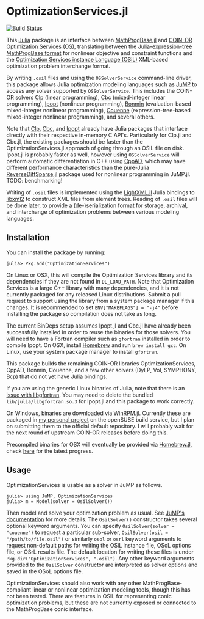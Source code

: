 # OptimizationServices.jl

[![Build Status](https://travis-ci.org/tkelman/OptimizationServices.jl.svg?branch=master)](https://travis-ci.org/tkelman/OptimizationServices.jl)

This [Julia](https://github.com/JuliaLang/julia) package is an interface
between [MathProgBase.jl](https://github.com/JuliaOpt/MathProgBase.jl) and
[COIN-OR](http://www.coin-or.org) [Optimization Services (OS)](https://projects.coin-or.org/OS),
translating between the [Julia-expression-tree MathProgBase format](http://mathprogbasejl.readthedocs.org/en/latest/nlp.html#obj_expr)
for nonlinear objective and constraint functions and the
[Optimization Services instance Language (OSiL)](http://www.coin-or.org/OS/OSiL.html)
XML-based optimization problem interchange format.

By writing ``.osil`` files and using the ``OSSolverService`` command-line
driver, this package allows Julia optimization modeling languages such as
[JuMP](https://github.com/JuliaOpt/JuMP.jl) to access any solver supported by
``OSSolverService``. This includes the COIN-OR solvers [Clp](https://projects.coin-or.org/Clp)
(linear programming), [Cbc](https://projects.coin-or.org/Cbc) (mixed-integer
linear programming), [Ipopt](https://projects.coin-or.org/Ipopt) (nonlinear
programming), [Bonmin](https://projects.coin-or.org/Bonmin) (evaluation-based
mixed-integer nonlinear programming), [Couenne](https://projects.coin-or.org/Couenne)
(expression-tree-based mixed-integer nonlinear programming), and several others.

Note that [Clp](https://github.com/JuliaOpt/Clp.jl), [Cbc](https://github.com/JuliaOpt/Cbc.jl),
and [Ipopt](https://github.com/JuliaOpt/Ipopt.jl) already have Julia packages
that interface directly with their respective in-memory C API's. Particularly
for Clp.jl and Cbc.jl, the existing packages should be faster than the
OptimizationServices.jl approach of going through an OSiL file on disk.
Ipopt.jl is probably faster as well, however using ``OSSolverService`` will
perform automatic differentiation in C++ using [CppAD](https://projects.coin-or.org/CppAD),
which may have different performance characteristics than the pure-Julia
[ReverseDiffSparse.jl](https://github.com/mlubin/ReverseDiffSparse.jl) package
used for nonlinear programming in JuMP.jl. TODO: benchmarking!

Writing of ``.osil`` files is implemented using the
[LightXML.jl](https://github.com/JuliaLang/LightXML.jl) Julia bindings to
[libxml2](http://xmlsoft.org) to construct XML files from element trees.
Reading of ``.osil`` files will be done later, to provide a (de-)serialization
format for storage, archival, and interchange of optimization problems between
various modeling languages.

## Installation

You can install the package by running:

    julia> Pkg.add("OptimizationServices")

On Linux or OSX, this will compile the Optimization Services library and its
dependencies if they are not found in ``DL_LOAD_PATH``. Note that
Optimization Services is a large C++ library with many dependencies, and it
is not currently packaged for any released Linux distributions. Submit a
pull request to support using the library from a system package manager if
this changes. It is recommended to set ``ENV["MAKEFLAGS"] = "-j4"`` before
installing the package so compilation does not take as long.

The current BinDeps setup assumes Ipopt.jl and Cbc.jl have already been
successfully installed in order to reuse the binaries for those solvers.
You will need to have a Fortran compiler such as ``gfortran`` installed
in order to compile Ipopt. On OSX, install [Homebrew](http://brew.sh/)
and run ``brew install gcc``. On Linux, use your system package manager
to install ``gfortran``.

This package builds the remaining COIN-OR libraries OptimizationServices,
CppAD, Bonmin, Couenne, and a few other solvers (DyLP, Vol, SYMPHONY, Bcp)
that do not yet have Julia bindings.

If you are using the generic Linux binaries of Julia, note that there is an
[issue with libgfortran](https://github.com/JuliaLang/julia/pull/8442#issuecomment-69449027).
You may need to delete the bundled ``lib/julia/libgfortran.so.3`` for Ipopt.jl
and this package to work correctly.

On Windows, binaries are downloaded via [WinRPM.jl](https://github.com/JuliaLang/WinRPM.jl).
Currently these are packaged in [my personal project](https://build.opensuse.org/project/show/home:kelman:mingw-coinor)
on the openSUSE build service, but I plan on submitting them to the official
default repository. I will probably wait for the next round of upstream
COIN-OR releases before doing this.

Precompiled binaries for OSX will eventually be provided via
[Homebrew.jl](https://github.com/JuliaLang/Homebrew.jl), check
[here](https://github.com/staticfloat/homebrew-juliadeps/pull/36) for
the latest progress.

## Usage

OptimizationServices is usable as a solver in JuMP as follows.

    julia> using JuMP, OptimizationServices
    julia> m = Model(solver = OsilSolver())

Then model and solve your optimization problem as usual. See
[JuMP's documentation](http://jump.readthedocs.org/en/latest/) for more
details. The ``OsilSolver()`` constructor takes several optional keyword
arguments. You can specify ``OsilSolver(solver = "couenne")`` to request
a particular sub-solver, ``OsilSolver(osil = "/path/to/file.osil")`` or
similarly ``osol`` or ``osrl`` keyword arguments to request non-default
paths for writing the OSiL instance file, OSoL options file, or OSrL
results file. The default location for writing these files is under
``Pkg.dir("OptimizationServices", ".osil")``. Any other keyword arguments
provided to the ``OsilSolver`` constructor are interpreted as solver options
and saved in the OSoL options file.

OptimizationServices should also work with any other MathProgBase-compliant
linear or nonlinear optimization modeling tools, though this has not been
tested. There are features in OSiL for representing conic optimization
problems, but these are not currently exposed or connected to the
MathProgBase conic interface.


